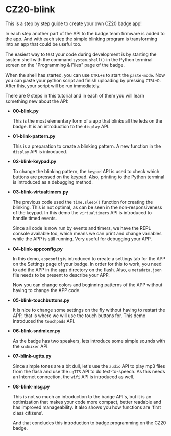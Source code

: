 # CZ20-blink
This is a step by step guide to create your own CZ20 badge app!

In each step another part of the API to the badge.team firmware is added to the app. And with each step the simple blinking program is transforming into an app that could be useful too.

The easiest way to test your code during development is by starting the system shell with the command `system.shell()` in the Python terminal screen on the "Programming & Files" page of the badge.

When the shell has started, you can use `CTRL+E` to start the `paste-mode`. Now you can paste your python script and finish uploading by pressing `CTRL+D`. After this, your script will be run immediately.

There are 9 steps in this tutorial and in each of them you will learn something new about the API:

- **00-blink.py**

	This is the most elementary form of a app that blinks all the leds on the badge. It is an introduction to the `display` API.

- **01-blink-pattern.py**

	This is a preparation to create a blinking pattern. A new function in the `display` API is introduced.
	
- **02-blink-keypad.py**

	To change the blinking pattern, the `keypad` API is used to check which buttons are pressed on the keypad. Also, printing to the Python terminal is introduced as a debugging method.

- **03-blink-virtualtimers.py**

	The previous code used the `time.sleep()` function for creating the blinking. This is not optimal, as can be seen in the non-responsiveness of the keypad. In this demo the `virtualtimers` API is introduced to handle timed events.
	
	Since all code is now run by events and timers, we have the REPL console available too, which means we can print and change variables while the APP is still running. Very useful for debugging your APP.
	
- **04-blink-appconfig.py**

	In this demo, `appconfig` is introduced to create a settings tab for the APP on the Settings page of your badge. In order for this to work, you need to add the APP in the `apps` directory on the flash. Also, a `metadata.json` file needs to be present to describe your APP.
	
	Now you can change colors and beginning patterns of the APP without having to change the APP code.
	
- **05-blink-touchbuttons.py**

	It is nice to change some settings on the fly without having to restart the APP, that is where we will use the touch buttons for. This demo introduced the `touchpads` API.
	
- **06-blink-sndmixer.py**

	As the badge has two speakers, lets introduce some simple sounds with the `sndmixer` API.
	
- **07-blink-ugtts.py**

	Since simple tones are a bit dull, let's use the `audio` API to play mp3 files from the flash and use the `ugTTS` API to do text-to-speech. As this needs an Internet connection, the `wifi` API is introduced as well.
	
- **08-blink-msg.py**

	This is not so much an introduction to the badge API's, but it is an optimization that makes your code more compact, better readable and has improved manageability. It also shows you how functions are 'first class citizens'. 
	
	And that concludes this introduction to badge programming on the CZ20 badge.
